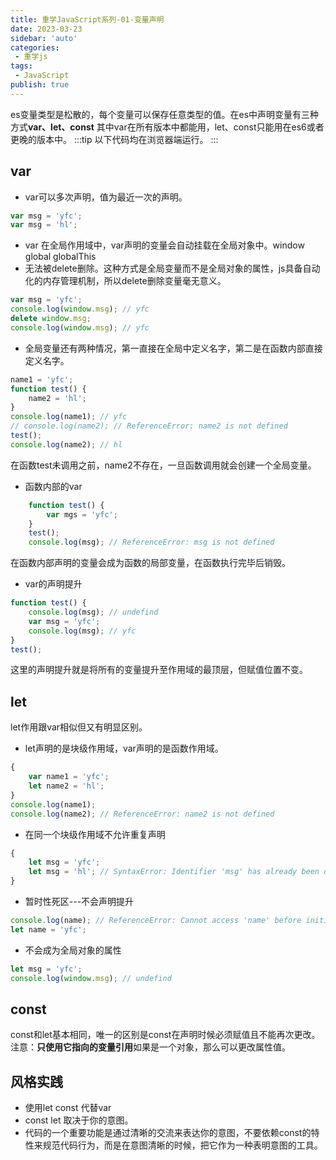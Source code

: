 ```yaml
---
title: 重学JavaScript系列-01-变量声明
date: 2023-03-23
sidebar: 'auto'
categories:
 - 重学js
tags:
 - JavaScript
publish: true
---
```

es变量类型是松散的，每个变量可以保存任意类型的值。在es中声明变量有三种方式**var、let、const**
其中var在所有版本中都能用，let、const只能用在es6或者更晚的版本中。
:::tip
以下代码均在浏览器端运行。
:::
## var
+ var可以多次声明，值为最近一次的声明。
```js
var msg = 'yfc';
var msg = 'hl';
```
+ var 在全局作用域中，var声明的变量会自动挂载在全局对象中。window global globalThis
+ 无法被delete删除。这种方式是全局变量而不是全局对象的属性，js具备自动化的内存管理机制，所以delete删除变量毫无意义。
```js
var msg = 'yfc';
console.log(window.msg); // yfc
delete window.msg;
console.log(window.msg); // yfc
```
+ 全局变量还有两种情况，第一直接在全局中定义名字，第二是在函数内部直接定义名字。
```js
name1 = 'yfc';
function test() {
	name2 = 'hl';
}
console.log(name1); // yfc
// console.log(name2); // ReferenceError: name2 is not defined
test();
console.log(name2); // hl
```
在函数test未调用之前，name2不存在，一旦函数调用就会创建一个全局变量。
+ 函数内部的var
```js
	function test() {
		var mgs = 'yfc';
	}
	test();
	console.log(msg); // ReferenceError: msg is not defined
```
在函数内部声明的变量会成为函数的局部变量，在函数执行完毕后销毁。
+ var的声明提升
```js
function test() {
	console.log(msg); // undefind
	var msg = 'yfc';
	console.log(msg); // yfc
}
test();
```
这里的声明提升就是将所有的变量提升至作用域的最顶层，但赋值位置不变。

## let
let作用跟var相似但又有明显区别。
+ let声明的是块级作用域，var声明的是函数作用域。
```js
{
	var name1 = 'yfc';
	let name2 = 'hl';
}
console.log(name1);
console.log(name2); // ReferenceError: name2 is not defined
```
+ 在同一个块级作用域不允许重复声明
```js
{
	let msg = 'yfc';
	let msg = 'hl'; // SyntaxError: Identifier 'msg' has already been declared
}
```
+ 暂时性死区---不会声明提升
```js
console.log(name); // ReferenceError: Cannot access 'name' before initialization
let name = 'yfc';
```
+ 不会成为全局对象的属性
```js
let msg = 'yfc';
console.log(window.msg); // undefind
```
## const
const和let基本相同，唯一的区别是const在声明时候必须赋值且不能再次更改。注意：**只使用它指向的变量引用**如果是一个对象，那么可以更改属性值。

## 风格实践
+ 使用let const 代替var
+ const let 取决于你的意图。
+ 代码的一个重要功能是通过清晰的交流来表达你的意图，不要依赖const的特性来规范代码行为，而是在意图清晰的时候，把它作为一种表明意图的工具。





